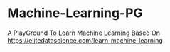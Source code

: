 # Machine-Learning-PG
A PlayGround To Learn Machine Learning Based On https://elitedatascience.com/learn-machine-learning
